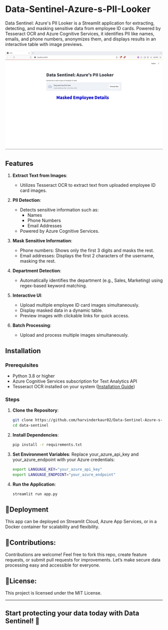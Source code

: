 # Data-Sentinel-Azure-s-PII-Looker
Data Sentinel: Azure's PII Looker is a Streamlit application for extracting, detecting, and masking sensitive data from employee ID cards. Powered by Tesseract OCR and Azure Cognitive Services, it identifies PII like names, emails, and phone numbers, anonymizes them, and displays results in an interactive table with image previews.

![App Screenshot](https://github.com/harvinderkaur02/Data-Sentinel-Azure-s-PII-Looker/blob/main/Screenshots/frontpicture.jpg)

## Features

1. **Extract Text from Images**:
   - Utilizes Tesseract OCR to extract text from uploaded employee ID card images.
   
2. **PII Detection**:
   - Detects sensitive information such as:
     - Names
     - Phone Numbers
     - Email Addresses
   - Powered by Azure Cognitive Services.

3. **Mask Sensitive Information**:
   - Phone numbers: Shows only the first 3 digits and masks the rest.
   - Email addresses: Displays the first 2 characters of the username, masking the rest.

4. **Department Detection**:
   - Automatically identifies the department (e.g., Sales, Marketing) using regex-based keyword matching.

5. **Interactive UI**:
   - Upload multiple employee ID card images simultaneously.
   - Display masked data in a dynamic table.
   - Preview images with clickable links for quick access.

6. **Batch Processing**:
   - Upload and process multiple images simultaneously.   

## Installation

### Prerequisites
- Python 3.8 or higher
- Azure Cognitive Services subscription for Text Analytics API
- Tesseract OCR installed on your system ([Installation Guide](https://github.com/tesseract-ocr/tesseract))

### Steps
1. **Clone the Repository**:
   ```bash
   git clone https://github.com/harvinderkaur02/Data-Sentinel-Azure-s-PII-Looker
   cd data-sentinel
   
2. **Install Dependencies**:
   ```bash
   pip install -r requirements.txt


4. **Set Environment Variables**: Replace your_azure_api_key and your_azure_endpoint with your Azure credentials:
   ```bash
   export LANGUAGE_KEY="your_azure_api_key"
   export LANGUAGE_ENDPOINT="your_azure_endpoint"
   

5. **Run the Application**:
    ```bash
   streamlit run app.py


## 🚀Deployment
This app can be deployed on Streamlit Cloud, Azure App Services, or in a Docker container for scalability and flexibility.
 
## 🤝Contributions:
Contributions are welcome! Feel free to fork this repo, create feature requests, or submit pull requests for improvements. Let’s make secure data processing easy and accessible for everyone.

##  📜License:
This project is licensed under the MIT License.

-------------------------------------------------------------------------------------------------------------------------------------------------------------------------------------------
## Start protecting your data today with Data Sentinel! 🚀
